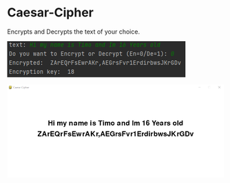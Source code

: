 # Caesar-Cipher
 Encrypts and Decrypts the text of your choice.

![Input and Console Output](https://github.com/TimoBlum/Caesar-Cipher/blob/main/cipher%201.png "")

![Display Output](https://github.com/TimoBlum/Caesar-Cipher/blob/main/cipher%202.png "")
